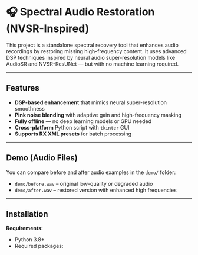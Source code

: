 # 🎧 Spectral Audio Restoration (NVSR-Inspired)

This project is a standalone spectral recovery tool that enhances audio recordings by restoring missing high-frequency content. It uses advanced DSP techniques inspired by neural audio super-resolution models like AudioSR and NVSR-ResUNet — but with no machine learning required.

---

## Features

- **DSP-based enhancement** that mimics neural super-resolution smoothness
- **Pink noise blending** with adaptive gain and high-frequency masking
- **Fully offline** — no deep learning models or GPU needed
- **Cross-platform** Python script with `tkinter` GUI
- **Supports RX XML presets** for batch processing

---

## Demo (Audio Files)

You can compare before and after audio examples in the `demo/` folder:

- `demo/before.wav` – original low-quality or degraded audio
- `demo/after.wav` – restored version with enhanced high frequencies

---

## Installation

**Requirements:**

- Python 3.8+
- Required packages:
